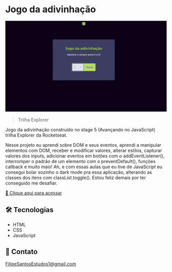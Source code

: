 # Jogo da adivinhação 

![preview](./.github/preview.png)

> Trilha Explorer

Jogo da adivinhação construído no stage 5 (Avançando no JavaScript) trilha Explorer da Rocketseat.

Nesse projeto eu aprendi sobre DOM e seus eventos, aprendi a manipular elementos com DOM, receber e modificar valores, alterar estilos, capturar valores dos inputs, adicionar eventos em botões com o addEventListener(), interromper o padrão de um elemento com o preventDefault(), funções callback e muito mais! 
Ah, e com essas aulas que eu tive de JavaScript eu consegui bolar sozinho o dark mode pra essa aplicação, alterando as classes dos itens com classList.toggle(). Estou feliz demais por ter conseguido me desafiar.



[🔗 Clique aqui para acessar](https://filipesantos07.github.io/Jogo-adivinhacao-Stage-5-Rocketseat/)

## 🛠️ Tecnologias

- HTML
- CSS
- JavaScript

## 💛 Contato

FilipeSantosEstudos1@gmail.com
